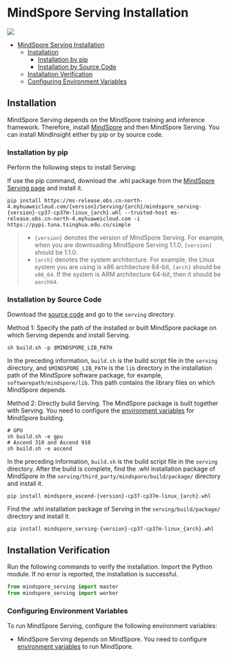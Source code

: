 # MindSpore Serving Installation

<a href="https://gitee.com/mindspore/docs/blob/r1.3/docs/serving/docs/source_en/serving_install.md" target="_blank"><img src="https://gitee.com/mindspore/docs/raw/r1.3/resource/_static/logo_source.png"></a>

<!-- TOC -->

- [MindSpore Serving Installation](#mindspore-serving-installation)
    - [Installation](#installation)
        - [Installation by pip](#installation-by-pip)
        - [Installation by Source Code](#installation-by-source-code)
    - [Installation Verification](#installation-verification)
    - [Configuring Environment Variables](#configuring-environment-variables)

<!-- /TOC -->

## Installation

MindSpore Serving depends on the MindSpore training and inference framework. Therefore, install [MindSpore](https://gitee.com/mindspore/mindspore/blob/r1.3/README.md#installation) and then MindSpore Serving. You can install MindInsight either by pip or by source code.

### Installation by pip

Perform the following steps to install Serving:

If use the pip command, download the .whl package from the [MindSpore Serving page](https://www.mindspore.cn/versions/en) and install it.

```shell
pip install https://ms-release.obs.cn-north-4.myhuaweicloud.com/{version}/Serving/{arch}/mindspore_serving-{version}-cp37-cp37m-linux_{arch}.whl --trusted-host ms-release.obs.cn-north-4.myhuaweicloud.com -i https://pypi.tuna.tsinghua.edu.cn/simple
```

> - `{version}` denotes the version of MindSpore Serving. For example, when you are downloading MindSpore Serving 1.1.0, `{version}` should be 1.1.0.
> - `{arch}` denotes the system architecture. For example, the Linux system you are using is x86 architecture 64-bit, `{arch}` should be `x86_64`. If the system is ARM architecture 64-bit, then it should be `aarch64`.

### Installation by Source Code

Download the [source code](https://gitee.com/mindspore/serving) and go to the `serving` directory.

Method 1: Specify the path of the installed or built MindSpore package on which Serving depends and install Serving.

```shell
sh build.sh -p $MINDSPORE_LIB_PATH
```

In the preceding information, `build.sh` is the build script file in the `serving` directory, and `$MINDSPORE_LIB_PATH` is the `lib` directory in the installation path of the MindSpore software package, for example, `softwarepath/mindspore/lib`. This path contains the library files on which MindSpore depends.

Method 2: Directly build Serving. The MindSpore package is built together with Serving. You need to configure the [environment variables](https://gitee.com/mindspore/docs/blob/r1.3/install/mindspore_ascend_install_source_en.md#configuring-environment-variables) for MindSpore building.

```shell
# GPU
sh build.sh -e gpu
# Ascend 310 and Ascend 910
sh build.sh -e ascend
```

In the preceding information, `build.sh` is the build script file in the `serving` directory. After the build is complete, find the .whl installation package of MindSpore in the `serving/third_party/mindspore/build/package/` directory and install it.

```shell
pip install mindspore_ascend-{version}-cp37-cp37m-linux_{arch}.whl
```

Find the .whl installation package of Serving in the `serving/build/package/` directory and install it.

```shell
pip install mindspore_serving-{version}-cp37-cp37m-linux_{arch}.whl
```

## Installation Verification

Run the following commands to verify the installation. Import the Python module. If no error is reported, the installation is successful.

```python
from mindspore_serving import master
from mindspore_serving import worker
```

### Configuring Environment Variables

To run MindSpore Serving, configure the following environment variables:

- MindSpore Serving depends on MindSpore. You need to configure [environment variables](https://gitee.com/mindspore/docs/blob/r1.3/install/mindspore_ascend_install_source_en.md#configuring-environment-variables) to run MindSpore.
